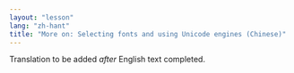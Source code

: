 ```yaml
---
layout: "lesson"
lang: "zh-hant"
title: "More on: Selecting fonts and using Unicode engines (Chinese)"
---
```

Translation to be added _after_ English text completed.
